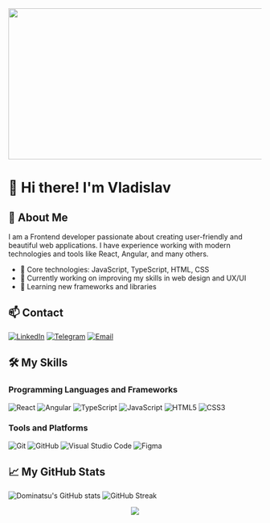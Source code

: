 <div align="center">
  <img height="300" width="600" src="https://user-images.githubusercontent.com/74038190/225813708-98b745f2-7d22-48cf-9150-083f1b00d6c9.gif"  />
</div>

# 👋 Hi there! I'm Vladislav

## 🚀 About Me

I am a Frontend developer passionate about creating user-friendly and beautiful web applications. I have experience working with modern technologies and tools like React, Angular, and many others.

- 🌟 Core technologies: JavaScript, TypeScript, HTML, CSS
- 🔭 Currently working on improving my skills in web design and UX/UI
- 🌱 Learning new frameworks and libraries

## 📫 Contact

[![LinkedIn](https://img.shields.io/badge/-LinkedIn-0077B5?style=flat-square&logo=linkedin&logoColor=white)](https://www.linkedin.com/in/vladislav-bezmen-b62899258/)
[![Telegram](https://img.shields.io/badge/-Telegram-2CA5E0?style=flat-square&logo=telegram&logoColor=white)](https://t.me/B_O_o_Z_M_A_N)
[![Email](https://img.shields.io/badge/-Email-D14836?style=flat-square&logo=gmail&logoColor=white)](mailto:bezmen162@gmail.com)

## 🛠️ My Skills

### Programming Languages and Frameworks

![React](https://img.shields.io/badge/-React-61DAFB?style=flat-square&logo=react&logoColor=black)
![Angular](https://img.shields.io/badge/-Angular-DD0031?style=flat-square&logo=angular&logoColor=white)
![TypeScript](https://img.shields.io/badge/-TypeScript-007ACC?style=flat-square&logo=typescript&logoColor=white)
![JavaScript](https://img.shields.io/badge/-JavaScript-F7DF1E?style=flat-square&logo=javascript&logoColor=black)
![HTML5](https://img.shields.io/badge/-HTML5-E34F26?style=flat-square&logo=html5&logoColor=white)
![CSS3](https://img.shields.io/badge/-CSS3-1572B6?style=flat-square&logo=css3&logoColor=white)

### Tools and Platforms

![Git](https://img.shields.io/badge/-Git-F05032?style=flat-square&logo=git&logoColor=white)
![GitHub](https://img.shields.io/badge/-GitHub-181717?style=flat-square&logo=github&logoColor=white)
![Visual Studio Code](https://img.shields.io/badge/-VSCode-0078D4?style=flat-square&logo=visual-studio-code&logoColor=white)
![Figma](https://img.shields.io/badge/-Figma-F24E1E?style=flat-square&logo=figma&logoColor=white)

## 📈 My GitHub Stats

![Dominatsu's GitHub stats](https://github-readme-stats.vercel.app/api?username=dominatsu&show_icons=true&theme=radical)
![GitHub Streak](https://github-readme-streak-stats.herokuapp.com/?user=dominatsu&theme=radical)
<div style="display: flex; justify-content: center;">
  <img src="https://github-readme-stats.vercel.app/api/top-langs/?username=dominatsu&layout=compact&theme=radical" />
</div>
